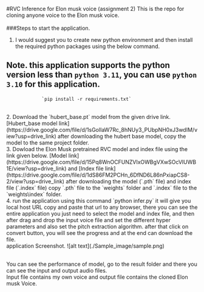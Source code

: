 #RVC Inference for Elon musk voice (assignment 2)
This is the repo for cloning anyone voice to the Elon musk voice. 
<br>
<br>
###Steps to start the application.
1. I would suggest you to create new python environment and then install the required python packages using the below command.
## Note. this application supports the python version less than `python 3.11`, you can use `python 3.10` for this application. 
                 `pip install -r requirements.txt`
<br>
2. Download the `hubert_base.pt` model from the given drive link.
[Hubert_base model link](https://drive.google.com/file/d/1sGolIaW7Rc_8hNUy3_PUbpNH0xJ3wdIM/view?usp=drive_link)
  after downloading the hubert base model, copy the model to the same project folder.
<br>
3. Dowload the Elon Musk pretrained RVC model and index file using the link given below.
[Model link](https://drive.google.com/file/d/15Pq8WnOCFUNZVIxOWBgVXwSOcVlUWB1E/view?usp=drive_link) and [Index file link](https://drive.google.com/file/d/1dS86FM2PCHn_6DfND6L86nPxiapCS8-2/view?usp=drive_link)
   after downloading the model (`.pth` file) and index file (`.index` file) copy `.pth` file to the `weights` folder and `.index` file to the `weights\index` folder.
<br>
4. run the application using this command
`python infer.py` it will give you local host URL copy and paste that url to any browser,
there you can see the entire application you just need to select the model and index file, and then after drag and drop the input voice file and set the different hyper parameters and also set the pitch extraction algorithm.
after that click on convert button, you will see the progress and at the end can download the file.
<br>
application Screenshot.
![alt text](./Sample_image/sample.png)
<br>
<br>

You can see the performance of model, go to the result folder and there you can see the input and output audio files.
<br>
Input file contains my own voice and output file contains the cloned Elon musk Voice.
